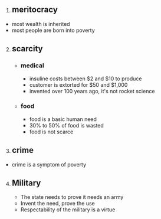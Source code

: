 
1. ## meritocracy
 - most wealth is inherited
 - most people are born into poverty

2. ## scarcity
   - ### medical
      - insuline costs between $2 and $10 to produce
      - customer is extorted for $50 and $1,000
      - invented over 100 years ago, it's not rocket science

   - ### food
     - food is a basic human need
     - 30% to 50% of food is wasted
     - food is not scarce

3. ## crime
  - crime is a symptom of poverty

4. ## Military
   - The state needs to prove it needs an army
   - Invent the need, prove the use
   - Respectability of the military is a virtue
  